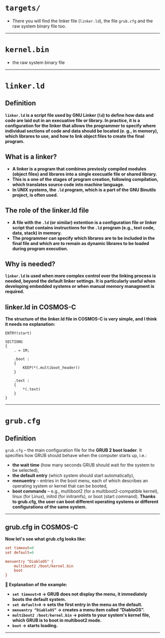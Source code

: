 # `targets/` 
- There you will find the linker file (`linker.ld`), the file `grub.cfg` and the raw system binary file too.
---
# `kernel.bin`
- the raw system binary file
---
# `linker.ld`

## Definition
**`linker.ld` is a script file used by GNU Linker (`ld`) to define how data and code are laid out in an execuative file or library. In practice, it is a configuration for the linker that allows the programmer to specify where individual sections of code and data should be located (e. g., in memory), which librares to use, and how to link object files to create the final program.**

## What is a linker?

- **A linker is a program that combines previosly compiled modules (object files) and librares into a**
**single execuatle file or shared library.**
- **This is a one of the stages of program creation, following compilation, which translates source code** **into machine language.**
- **In UNIX systems, the `.ld` program, which is a part of the GNU Binutils project, is often used.**

## The role of the linker.ld file
- **A file with the `.ld` (or similar) extention is a configuration file or linker script that contains instructions for the `.ld` program (e.g., text code, data, stack) in memory.** 
- **The programmer can specify which librares are to be included in the final file and which are to remain as dynamic librares to be loaded during program execution.**

## Why is needed?
**`linker.ld` is used when more complex control over the linking process is needed, beyond the default linker settings. It is particularly useful when developing embedded systems or when manual memory managment is required.**

## linker.ld in COSMOS-C
**The structure of the linker.ld file in COSMOS-C is very simple, and I think it needs no explanation:**
```ld
ENTRY(start)

SECTIONS
{
    . = 1M;

    .boot :
    {
        KEEP(*(.multiboot_header))
    }

    .text :
    {
        *(.text)
    }
}
```
---
# `grub.cfg`
## Definition
`grub.cfg` – the main configuration file for the **GRUB 2 boot loader**.
It specifies how GRUB should behave when the computer starts up, i.e.:
- **the wait time** (how many seconds GRUB should wait for the system to be selected),
- **the default entry** (which system should start automatically),
- **menuentry** – entries in the boot menu, each of which describes an operating system or kernel that can be booted,
- **boot commands** – e.g., multiboot2 (for a multiboot2-compatible kernel), linux (for Linux), initrd (for initramfs), or boot (start command).
**Thanks to grub.cfg, the user can boot different operating systems or different configurations of the same system.**

---
## grub.cfg in COSMOS-C
**Now let's see what grub.cfg looks like:**
```cfg
set timeout=0
set default=0

menuentry "DiabloOS" {
    multiboot2 /boot/kernel.bin
    boot
}
```
**🔎 Explanation of the example:**
- **`set timeout=0` → GRUB does not display the menu, it immediately boots the default system.**
- **`set default=0` → sets the first entry in the menu as the default.**
- **`menuentry “DiabloOS”` → creates a menu item called “DiabloOS”.**
- **`multiboot2 /boot/kernel.bin` → points to your system's kernel file, which GRUB is to boot in multiboot2 mode.**
- **`boot` → starts loading.**
---